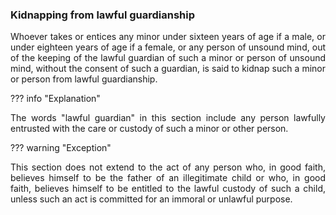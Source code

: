 ### Kidnapping from lawful guardianship
<div style="text-align: justify">

Whoever takes or entices any minor under sixteen years of age if a male, or under eighteen years of age if a female, or any person of unsound mind, out of the keeping of the lawful guardian of such a minor or person of unsound mind, without the consent of such a guardian, is said to kidnap such a minor or person from lawful guardianship.

</div>

??? info "Explanation"
    <div style="text-align: justify"> The words "lawful guardian" in this section include any person lawfully entrusted with the care or custody of such a minor or other person.

??? warning "Exception"
    <div style="text-align: justify"> This section does not extend to the act of any person who, in good faith, believes himself to be the father of an illegitimate child or who, in good faith, believes himself to be entitled to the lawful custody of such a child, unless such an act is committed for an immoral or unlawful purpose.
